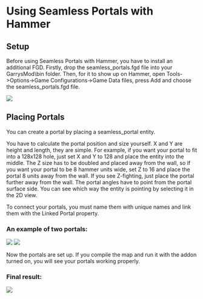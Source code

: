 # Using Seamless Portals with Hammer

## Setup
Before using Seamless Portals with Hammer, you have to install an additional FGD.
Firstly, drop the seamless_portals.fgd file into your GarrysMod\bin folder.
Then, for it to show up on Hammer, open Tools->Options->Game Configurations->Game Data files, press Add and choose the seamless_portals.fgd file.

![](https://i.imgur.com/tpkzAEG.png)

## Placing Portals
You can create a portal by placing a seamless_portal entity.

You have to calculate the portal position and size yourself. X and Y are height and length, they are simple.
For example, if you want your portal to fit into a 128x128 hole, just set X and Y to 128 and place the entity into the middle.
The Z size has to be doubled and placed away from the wall, so if you want your portal to be 8 hammer units wide, set Z to 16 and place the portal 8 units away from the wall.
If you see Z-fighting, just place the portal further away from the wall.
The portal angles have to point from the portal surface side. You can see which way the entity is pointing by selecting it in the 2D view.

To connect your portals, you must name them with unique names and link them with the Linked Portal property.

### An example of two portals:
![](https://i.imgur.com/R8oYKH8.png)
![](https://i.imgur.com/yDXoxfJ.png)

Now the portals are set up. If you compile the map and run it with the addon turned on, you will see your portals working properly.

### Final result:
![](https://i.imgur.com/pGVx7lb.png)